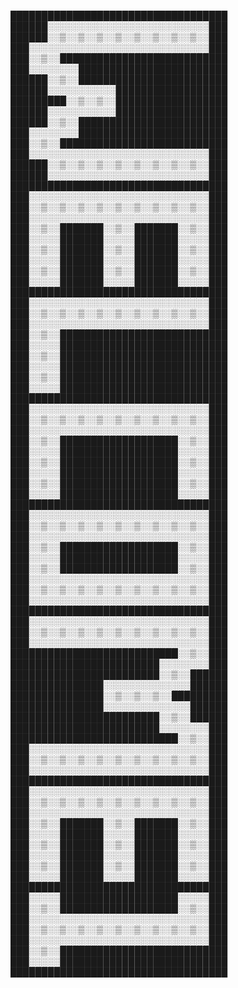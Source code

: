 ███████████████████████████████████
██████░░░░░░░░░░░░░░░░░░░░░░░░░░███
██████░░▒░░▒░░▒░░▒░░▒░░▒░░▒░░▒░░███
███░░░░░░░░░░░░░░░░░░░░░░░░░░░░░███
███░░▒░░███████████████████████████
███░░░░░░░░████████████████████████
██████░░▒░░████████████████████████
██████░░░░░░░░░░░██████████████████
█████████░░▒░░▒░░██████████████████
██████░░░░░░░░░░░██████████████████
██████░░▒░░████████████████████████
███░░░░░░░░████████████████████████
███░░▒░░███████████████████████████
███░░░░░░░░░░░░░░░░░░░░░░░░░░░░░███
██████░░▒░░▒░░▒░░▒░░▒░░▒░░▒░░▒░░███
██████░░░░░░░░░░░░░░░░░░░░░░░░░░███
███████████████████████████████████
███░░░░░░░░░░░░░░░░░░░░░░░░░░░░░███
███░░▒░░▒░░▒░░▒░░▒░░▒░░▒░░▒░░▒░░███
███░░░░░░░░░░░░░░░░░░░░░░░░░░░░░███
███░░▒░░███████░░▒░░███████░░▒░░███
███░░░░░███████░░░░░███████░░░░░███
███░░▒░░███████░░▒░░███████░░▒░░███
███░░░░░███████░░░░░███████░░░░░███
███░░▒░░███████░░▒░░███████░░▒░░███
███░░░░░███████░░░░░███████░░░░░███
███████████████████████████████████
███░░░░░░░░░░░░░░░░░░░░░░░░░░░░░███
███░░▒░░▒░░▒░░▒░░▒░░▒░░▒░░▒░░▒░░███
███░░░░░░░░░░░░░░░░░░░░░░░░░░░░░███
███░░▒░░███████████████████████████
███░░░░░███████████████████████████
███░░▒░░███████████████████████████
███░░░░░███████████████████████████
███░░▒░░███████████████████████████
███░░░░░███████████████████████████
███████████████████████████████████
███░░░░░░░░░░░░░░░░░░░░░░░░░░░░░███
███░░▒░░▒░░▒░░▒░░▒░░▒░░▒░░▒░░▒░░███
███░░░░░░░░░░░░░░░░░░░░░░░░░░░░░███
███░░▒░░███████████████████░░▒░░███
███░░░░░███████████████████░░░░░███
███░░▒░░███████████████████░░▒░░███
███░░░░░███████████████████░░░░░███
███░░▒░░███████████████████░░▒░░███
███░░░░░███████████████████░░░░░███
███████████████████████████████████
███░░░░░░░░░░░░░░░░░░░░░░░░░░░░░███
███░░▒░░▒░░▒░░▒░░▒░░▒░░▒░░▒░░▒░░███
███░░░░░░░░░░░░░░░░░░░░░░░░░░░░░███
███░░▒░░███████████████████░░▒░░███
███░░░░░███████████████████░░░░░███
███░░▒░░███████████████████░░▒░░███
███░░░░░░░░░░░░░░░░░░░░░░░░░░░░░███
███░░▒░░▒░░▒░░▒░░▒░░▒░░▒░░▒░░▒░░███
███░░░░░░░░░░░░░░░░░░░░░░░░░░░░░███
███████████████████████████████████
███░░░░░░░░░░░░░░░░░░░░░░░░░░░░░███
███░░▒░░▒░░▒░░▒░░▒░░▒░░▒░░▒░░▒░░███
███░░░░░░░░░░░░░░░░░░░░░░░░░░░░░███
███████████████████████████░░▒░░███
████████████████████████░░░░░░░░███
████████████████████████░░▒░░██████
███████████████░░░░░░░░░░░░░░██████
███████████████░░▒░░▒░░▒░░█████████
███████████████░░░░░░░░░░░░░░██████
████████████████████████░░▒░░██████
████████████████████████░░░░░░░░███
███████████████████████████░░▒░░███
███░░░░░░░░░░░░░░░░░░░░░░░░░░░░░███
███░░▒░░▒░░▒░░▒░░▒░░▒░░▒░░▒░░▒░░███
███░░░░░░░░░░░░░░░░░░░░░░░░░░░░░███
███████████████████████████████████
███░░░░░░░░░░░░░░░░░░░░░░░░░░░░░███
███░░▒░░▒░░▒░░▒░░▒░░▒░░▒░░▒░░▒░░███
███░░░░░░░░░░░░░░░░░░░░░░░░░░░░░███
███░░▒░░███████░░▒░░███████░░▒░░███
███░░░░░███████░░░░░███████░░░░░███
███░░▒░░███████░░▒░░███████░░▒░░███
███░░░░░███████░░░░░███████░░░░░███
███░░▒░░███████░░▒░░███████░░▒░░███
███░░░░░███████░░░░░███████░░░░░███
███████████████████████████████████
███░░░░░███████████████████░░░░░███
███░░▒░░███████████████████░░▒░░███
███░░░░░░░░░░░░░░░░░░░░░░░░░░░░░███
███░░▒░░▒░░▒░░▒░░▒░░▒░░▒░░▒░░▒░░███
███░░░░░░░░░░░░░░░░░░░░░░░░░░░░░███
███░░▒░░███████████████████████████
███░░░░░███████████████████████████
███████████████████████████████████
